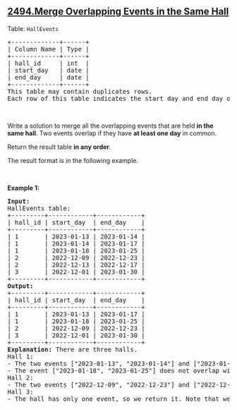 ## [2494.Merge Overlapping Events in the Same Hall](https://leetcode.com/problems/merge-overlapping-events-in-the-same-hall/)
<p>Table: <code>HallEvents</code></p>

<pre>
+-------------+------+
| Column Name | Type |
+-------------+------+
| hall_id     | int  |
| start_day   | date |
| end_day     | date |
+-------------+------+
This table may contain duplicates rows.
Each row of this table indicates the start day and end day of an event and the hall in which the event is held.
</pre>

<p>&nbsp;</p>

<p>Write a solution to merge all the overlapping events that are held <strong>in the same hall</strong>. Two events overlap if they have <strong>at least one day</strong> in common.</p>

<p>Return the result table <strong>in any order</strong>.</p>

<p>The&nbsp;result format is in the following example.</p>

<p>&nbsp;</p>
<p><strong class="example">Example 1:</strong></p>

<pre>
<strong>Input:</strong> 
HallEvents table:
+---------+------------+------------+
| hall_id | start_day  | end_day    |
+---------+------------+------------+
| 1       | 2023-01-13 | 2023-01-14 |
| 1       | 2023-01-14 | 2023-01-17 |
| 1       | 2023-01-18 | 2023-01-25 |
| 2       | 2022-12-09 | 2022-12-23 |
| 2       | 2022-12-13 | 2022-12-17 |
| 3       | 2022-12-01 | 2023-01-30 |
+---------+------------+------------+
<strong>Output:</strong> 
+---------+------------+------------+
| hall_id | start_day  | end_day    |
+---------+------------+------------+
| 1       | 2023-01-13 | 2023-01-17 |
| 1       | 2023-01-18 | 2023-01-25 |
| 2       | 2022-12-09 | 2022-12-23 |
| 3       | 2022-12-01 | 2023-01-30 |
+---------+------------+------------+
<strong>Explanation:</strong> There are three halls.
Hall 1:
- The two events [&quot;2023-01-13&quot;, &quot;2023-01-14&quot;] and [&quot;2023-01-14&quot;, &quot;2023-01-17&quot;] overlap. We merge them in one event [&quot;2023-01-13&quot;, &quot;2023-01-17&quot;].
- The event [&quot;2023-01-18&quot;, &quot;2023-01-25&quot;] does not overlap with any other event, so we leave it as it is.
Hall 2:
- The two events [&quot;2022-12-09&quot;, &quot;2022-12-23&quot;] and [&quot;2022-12-13&quot;, &quot;2022-12-17&quot;] overlap. We merge them in one event [&quot;2022-12-09&quot;, &quot;2022-12-23&quot;].
Hall 3:
- The hall has only one event, so we return it. Note that we only consider the events of each hall separately.
</pre>
